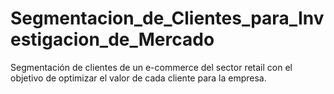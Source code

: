 # Segmentacion_de_Clientes_para_Investigacion_de_Mercado
Segmentación de clientes de un e-commerce del sector retail con el objetivo de optimizar el valor de cada cliente para la empresa.
